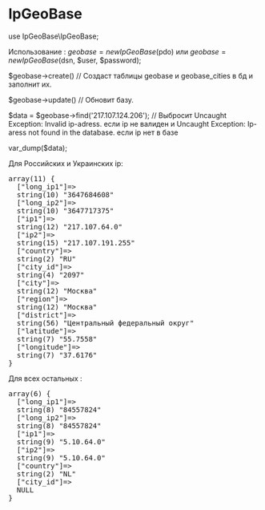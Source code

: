 # IpGeoBase

use IpGeoBase\IpGeoBase;

Использование : $geobase = new IpGeoBase($pdo) или $geobase = new IpGeoBase($dsn, $user, $password);

$geobase->create() // Создаст таблицы geobase и geobase_cities в бд и заполнит их.

$geobase->update() // Обновит базу.

$data = $geobase->find('217.107.124.206'); // Выбросит Uncaught Exception: Invalid ip-adress. если ip не валиден и Uncaught Exception: Ip-aress not found in the database. если ip нет в базе

var_dump($data);

Для Российских и Украинских ip:
<pre>
array(11) {
  ["long_ip1"]=>
  string(10) "3647684608"
  ["long_ip2"]=>
  string(10) "3647717375"
  ["ip1"]=>
  string(12) "217.107.64.0"
  ["ip2"]=>
  string(15) "217.107.191.255"
  ["country"]=>
  string(2) "RU"
  ["city_id"]=>
  string(4) "2097"
  ["city"]=>
  string(12) "Москва"
  ["region"]=>
  string(12) "Москва"
  ["district"]=>
  string(56) "Центральный федеральный округ"
  ["latitude"]=>
  string(7) "55.7558"
  ["longitude"]=>
  string(7) "37.6176"
}
</pre>

Для всех остальных :
<pre>
array(6) {
  ["long_ip1"]=>
  string(8) "84557824"
  ["long_ip2"]=>
  string(8) "84557824"
  ["ip1"]=>
  string(9) "5.10.64.0"
  ["ip2"]=>
  string(9) "5.10.64.0"
  ["country"]=>
  string(2) "NL"
  ["city_id"]=>
  NULL
}
</pre>

